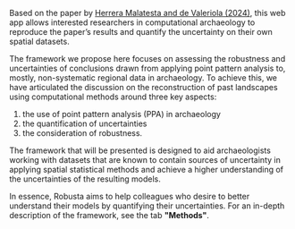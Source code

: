 Based on the paper by [Herrera Malatesta and de Valeriola (2024)](https://journals.plos.org/plosone/article?id=10.1371/journal.pone.0307743), 
this web app allows interested researchers in computational archaeology to reproduce the paper’s results and quantify the uncertainty on their own spatial datasets. 

The framework we propose here focuses on assessing the robustness and uncertainties of conclusions drawn from applying point pattern analysis to, mostly, 
non-systematic regional data in archaeology. 
To achieve this, we have articulated the discussion on the reconstruction of past landscapes using computational methods around three key aspects: 
1) the use of point pattern analysis (PPA) in archaeology
2) the quantification of uncertainties
3) the consideration of robustness.

The framework that will be presented is designed to aid archaeologists working with datasets that are known to contain sources of uncertainty in applying
spatial statistical methods and achieve a higher understanding of the uncertainties of the resulting models.

In essence, Robusta aims to help colleagues who desire to better understand their models by quantifying their uncertainties. 
For an in-depth description of the framework, see the tab **"Methods"**.
